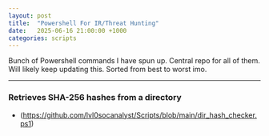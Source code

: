 ```yaml
---
layout: post
title:  "Powershell For IR/Threat Hunting"
date:   2025-06-16 21:00:00 +1000
categories: scripts
---
```


Bunch of Powershell commands I have spun up. Central repo for all of them. Will likely keep updating this. Sorted from best to worst imo.

---

### Retrieves SHA-256 hashes from a directory
- (https://github.com/lvl0socanalyst/Scripts/blob/main/dir_hash_checker.ps1)

### 
